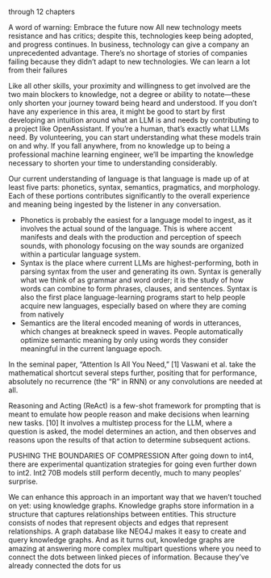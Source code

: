 through 12 chapters

A word of warning: Embrace the future now
All new technology meets resistance and has critics; despite this, technologies keep being adopted, and progress continues. In business, technology can give a company an unprecedented advantage. There’s no shortage of stories of companies failing because they didn’t adapt to new technologies. We can learn a lot from their failures

Like all other skills, your proximity and willingness to get involved are the two main blockers to knowledge, not a degree or ability to notate—these only shorten your journey toward being heard and understood. If you don’t have any experience in this area, it might be good to start by first developing an intuition around what an LLM is and needs by contributing to a project like OpenAssistant. If you’re a human, that’s exactly what LLMs need. By volunteering, you can start understanding what these models train on and why. If you fall anywhere, from no knowledge up to being a professional machine learning engineer, we’ll be imparting the knowledge necessary to shorten your time to understanding considerably.

Our current understanding of language is that language is made up of at least five parts: phonetics, syntax, semantics, pragmatics, and morphology. Each of these portions contributes significantly to the overall experience and meaning being ingested by the listener in any conversation.
- Phonetics is probably the easiest for a language model to ingest, as it involves the actual sound of the language. This is where accent manifests and deals with the production and perception of speech sounds, with phonology focusing on the way sounds are organized within a particular language system.
- Syntax is the place where current LLMs are highest-performing, both in parsing syntax from the user and generating its own. Syntax is generally what we think of as grammar and word order; it is the study of how words can combine to form phrases, clauses, and sentences. Syntax is also the first place language-learning programs start to help people acquire new languages, especially based on where they are coming from natively
- Semantics are the literal encoded meaning of words in utterances, which changes at breakneck speed in waves. People automatically optimize semantic meaning by only using words they consider meaningful in the current language epoch.

In the seminal paper, “Attention Is All You Need,” [1] Vaswani et al. take the mathematical shortcut several steps further, positing that for performance, absolutely no recurrence (the “R” in RNN) or any convolutions are needed at all.

Reasoning and Acting (ReAct) is a few-shot framework for prompting that is meant to emulate how people reason and make decisions when learning new tasks. [10] It involves a multistep process for the LLM, where a question is asked, the model determines an action, and then observes and reasons upon the results of that action to determine subsequent actions.

PUSHING THE BOUNDARIES OF COMPRESSION
After going down to int4, there are experimental quantization strategies for going even further down to int2. Int2 70B models still perform decently, much to many peoples’ surprise.

We can enhance this approach in an important way that we haven’t touched on yet: using knowledge graphs. Knowledge graphs store information in a structure that captures relationships between entities. This structure consists of nodes that represent objects and edges that represent relationships. A graph database like NEO4J makes it easy to create and query knowledge graphs. And as it turns out, knowledge graphs are amazing at answering more complex multipart questions where you need to connect the dots between linked pieces of information. Because they’ve already connected the dots for us